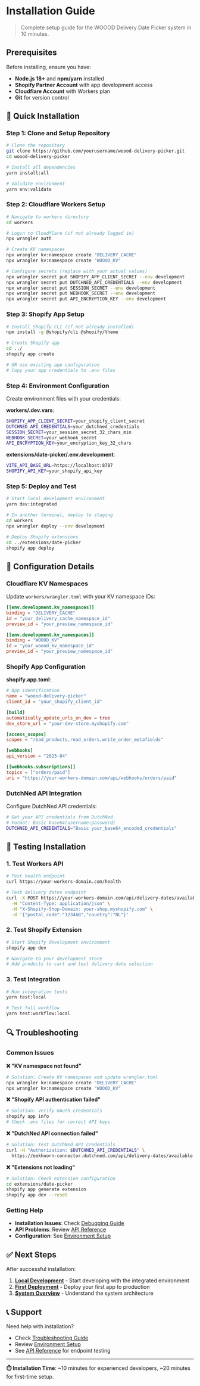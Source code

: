 # Installation Guide

> Complete setup guide for the WOOOD Delivery Date Picker system in 10 minutes.

## Prerequisites

Before installing, ensure you have:

- **Node.js 18+** and **npm/yarn** installed
- **Shopify Partner Account** with app development access
- **Cloudflare Account** with Workers plan
- **Git** for version control

## 🚀 Quick Installation

### Step 1: Clone and Setup Repository

```bash
# Clone the repository
git clone https://github.com/yourusername/woood-delivery-picker.git
cd woood-delivery-picker

# Install all dependencies
yarn install:all

# Validate environment
yarn env:validate
```

### Step 2: Cloudflare Workers Setup

```bash
# Navigate to workers directory
cd workers

# Login to Cloudflare (if not already logged in)
npx wrangler auth

# Create KV namespaces
npx wrangler kv:namespace create "DELIVERY_CACHE"
npx wrangler kv:namespace create "WOOOD_KV"

# Configure secrets (replace with your actual values)
npx wrangler secret put SHOPIFY_APP_CLIENT_SECRET --env development
npx wrangler secret put DUTCHNED_API_CREDENTIALS --env development
npx wrangler secret put SESSION_SECRET --env development
npx wrangler secret put WEBHOOK_SECRET --env development
npx wrangler secret put API_ENCRYPTION_KEY --env development
```

### Step 3: Shopify App Setup

```bash
# Install Shopify CLI (if not already installed)
npm install -g @shopify/cli @shopify/theme

# Create Shopify app
cd ../
shopify app create

# OR use existing app configuration
# Copy your app credentials to .env files
```

### Step 4: Environment Configuration

Create environment files with your credentials:

**workers/.dev.vars**:
```bash
SHOPIFY_APP_CLIENT_SECRET=your_shopify_client_secret
DUTCHNED_API_CREDENTIALS=your_dutchned_credentials
SESSION_SECRET=your_session_secret_32_chars_min
WEBHOOK_SECRET=your_webhook_secret
API_ENCRYPTION_KEY=your_encryption_key_32_chars
```

**extensions/date-picker/.env.development**:
```bash
VITE_API_BASE_URL=https://localhost:8787
SHOPIFY_API_KEY=your_shopify_api_key
```

### Step 5: Deploy and Test

```bash
# Start local development environment
yarn dev:integrated

# In another terminal, deploy to staging
cd workers
npx wrangler deploy --env development

# Deploy Shopify extensions
cd ../extensions/date-picker
shopify app deploy
```

## 🔧 Configuration Details

### Cloudflare KV Namespaces

Update `workers/wrangler.toml` with your KV namespace IDs:

```toml
[[env.development.kv_namespaces]]
binding = "DELIVERY_CACHE"
id = "your_delivery_cache_namespace_id"
preview_id = "your_preview_namespace_id"

[[env.development.kv_namespaces]]
binding = "WOOOD_KV"
id = "your_woood_kv_namespace_id"
preview_id = "your_preview_namespace_id"
```

### Shopify App Configuration

**shopify.app.toml**:
```toml
# App identification
name = "woood-delivery-picker"
client_id = "your_shopify_client_id"

[build]
automatically_update_urls_on_dev = true
dev_store_url = "your-dev-store.myshopify.com"

[access_scopes]
scopes = "read_products,read_orders,write_order_metafields"

[webhooks]
api_version = "2025-04"

[[webhooks.subscriptions]]
topics = ["orders/paid"]
uri = "https://your-workers-domain.com/api/webhooks/orders/paid"
```

### DutchNed API Integration

Configure DutchNed API credentials:

```bash
# Get your API credentials from DutchNed
# Format: Basic base64(username:password)
DUTCHNED_API_CREDENTIALS="Basic your_base64_encoded_credentials"
```

## 🧪 Testing Installation

### 1. Test Workers API

```bash
# Test health endpoint
curl https://your-workers-domain.com/health

# Test delivery dates endpoint
curl -X POST https://your-workers-domain.com/api/delivery-dates/available \
  -H "Content-Type: application/json" \
  -H "X-Shopify-Shop-Domain: your-shop.myshopify.com" \
  -d '{"postal_code":"1234AB","country":"NL"}'
```

### 2. Test Shopify Extension

```bash
# Start Shopify development environment
shopify app dev

# Navigate to your development store
# Add products to cart and test delivery date selection
```

### 3. Test Integration

```bash
# Run integration tests
yarn test:local

# Test full workflow
yarn test:workflow:local
```

## 🔍 Troubleshooting

### Common Issues

**❌ "KV namespace not found"**
```bash
# Solution: Create KV namespaces and update wrangler.toml
npx wrangler kv:namespace create "DELIVERY_CACHE"
npx wrangler kv:namespace create "WOOOD_KV"
```

**❌ "Shopify API authentication failed"**
```bash
# Solution: Verify OAuth credentials
shopify app info
# Check .env files for correct API keys
```

**❌ "DutchNed API connection failed"**
```bash
# Solution: Test DutchNed API credentials
curl -H "Authorization: $DUTCHNED_API_CREDENTIALS" \
  https://eekhoorn-connector.dutchned.com/api/delivery-dates/available
```

**❌ "Extensions not loading"**
```bash
# Solution: Check extension configuration
cd extensions/date-picker
shopify app generate extension
shopify app dev --reset
```

### Getting Help

- **Installation Issues**: Check [Debugging Guide](../development/debugging.md)
- **API Problems**: Review [API Reference](../api/endpoints.md)
- **Configuration**: See [Environment Setup](../deployment/environment-setup.md)

## ✅ Next Steps

After successful installation:

1. **[Local Development](development.md)** - Start developing with the integrated environment
2. **[First Deployment](first-deployment.md)** - Deploy your first app to production
3. **[System Overview](../architecture/overview.md)** - Understand the system architecture

## 📞 Support

Need help with installation?

- Check [Troubleshooting Guide](../development/debugging.md)
- Review [Environment Setup](../deployment/environment-setup.md)
- See [API Reference](../api/endpoints.md) for endpoint testing

---

**⏱️ Installation Time**: ~10 minutes for experienced developers, ~20 minutes for first-time setup.